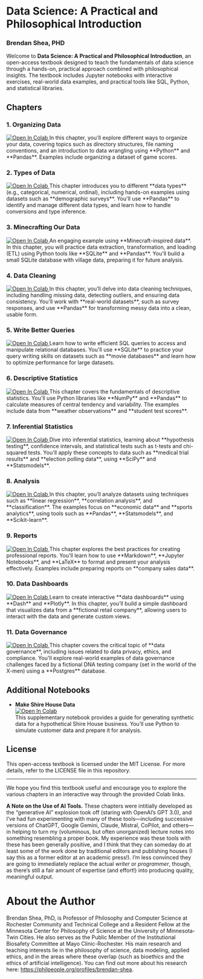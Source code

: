 # Data Science: A Practical and Philosophical Introduction
### Brendan Shea, PHD

Welcome to **Data Science: A Practical and Philosophical Introduction**, an open-access textbook designed to teach the fundamentals of data science through a hands-on, practical approach combined with philosophical insights. The textbook includes Jupyter notebooks with interactive exercises, real-world data examples, and practical tools like SQL, Python, and statistical libraries.

## Chapters

### 1. Organizing Data
<a href="https://colab.research.google.com/github/brendanpshea/data-science/blob/main/DataScience_01_OrganizingData.ipynb" target="_blank">
  <img src="https://colab.research.google.com/assets/colab-badge.svg" alt="Open In Colab"/>
</a>  
In this chapter, you'll explore different ways to organize your data, covering topics such as directory structures, file naming conventions, and an introduction to data wrangling using **Python** and **Pandas**. Examples include organizing a dataset of game scores.

### 2. Types of Data
<a href="https://colab.research.google.com/github/brendanpshea/data-science/blob/main/DataScience_02_TypesOfData.ipynb" target="_blank">
  <img src="https://colab.research.google.com/assets/colab-badge.svg" alt="Open In Colab"/>
</a>  
This chapter introduces you to different **data types** (e.g., categorical, numerical, ordinal), including hands-on examples using datasets such as **demographic surveys**. You'll use **Pandas** to identify and manage different data types, and learn how to handle conversions and type inference.

### 3. Minecrafting Our Data
<a href="https://colab.research.google.com/github/brendanpshea/data-science/blob/main/DataScience_03_MinecraftingOurData.ipynb" target="_blank">
  <img src="https://colab.research.google.com/assets/colab-badge.svg" alt="Open In Colab"/>
</a>  
An engaging example using **Minecraft-inspired data**. In this chapter, you will practice data extraction, transformation, and loading (ETL) using Python tools like **SQLite** and **Pandas**. You'll build a small SQLite database with village data, preparing it for future analysis.

### 4. Data Cleaning
<a href="https://colab.research.google.com/github/brendanpshea/data-science/blob/main/DataScience_04_DataCleaning.ipynb" target="_blank">
  <img src="https://colab.research.google.com/assets/colab-badge.svg" alt="Open In Colab"/>
</a>  
In this chapter, you’ll delve into data cleaning techniques, including handling missing data, detecting outliers, and ensuring data consistency. You'll work with **real-world datasets**, such as survey responses, and use **Pandas** for transforming messy data into a clean, usable form.

### 5. Write Better Queries
<a href="https://colab.research.google.com/github/brendanpshea/data-science/blob/main/DataScience_05_WriteBetterQueries.ipynb" target="_blank">
  <img src="https://colab.research.google.com/assets/colab-badge.svg" alt="Open In Colab"/>
</a>  
Learn how to write efficient SQL queries to access and manipulate relational databases. You'll use **SQLite** to practice your query writing skills on datasets such as **movie databases** and learn how to optimize performance for large datasets.

### 6. Descriptive Statistics
<a href="https://colab.research.google.com/github/brendanpshea/data-science/blob/main/DataScience_06_DescriptiveStatistics.ipynb" target="_blank">
  <img src="https://colab.research.google.com/assets/colab-badge.svg" alt="Open In Colab"/>
</a>  
This chapter covers the fundamentals of descriptive statistics. You'll use Python libraries like **NumPy** and **Pandas** to calculate measures of central tendency and variability. The examples include data from **weather observations** and **student test scores**.

### 7. Inferential Statistics
<a href="https://colab.research.google.com/github/brendanpshea/data-science/blob/main/DataScience_07_InferentialStats.ipynb" target="_blank">
  <img src="https://colab.research.google.com/assets/colab-badge.svg" alt="Open In Colab"/>
</a>  
Dive into inferential statistics, learning about **hypothesis testing**, confidence intervals, and statistical tests such as t-tests and chi-squared tests. You'll apply these concepts to data such as **medical trial results** and **election polling data**, using **SciPy** and **Statsmodels**.

### 8. Analysis
<a href="https://colab.research.google.com/github/brendanpshea/data-science/blob/main/DataScience_08_Analysis.ipynb" target="_blank">
  <img src="https://colab.research.google.com/assets/colab-badge.svg" alt="Open In Colab"/>
</a>  
In this chapter, you’ll analyze datasets using techniques such as **linear regression**, **correlation analysis**, and **classification**. The examples focus on **economic data** and **sports analytics**, using tools such as **Pandas**, **Statsmodels**, and **Scikit-learn**.

### 9. Reports
<a href="https://colab.research.google.com/github/brendanpshea/data-science/blob/main/DataScience_09_Reports.ipynb" target="_blank">
  <img src="https://colab.research.google.com/assets/colab-badge.svg" alt="Open In Colab"/>
</a>  
This chapter explores the best practices for creating professional reports. You'll learn how to use **Markdown**, **Jupyter Notebooks**, and **LaTeX** to format and present your analysis effectively. Examples include preparing reports on **company sales data**.

### 10. Data Dashboards
<a href="https://colab.research.google.com/github/brendanpshea/data-science/blob/main/DataScience_10_DataDashboards.ipynb" target="_blank">
  <img src="https://colab.research.google.com/assets/colab-badge.svg" alt="Open In Colab"/>
</a>  
Learn to create interactive **data dashboards** using **Dash** and **Plotly**. In this chapter, you’ll build a simple dashboard that visualizes data from a **fictional retail company**, allowing users to interact with the data and generate custom views.

### 11. Data Governance
<a href="https://colab.research.google.com/github/brendanpshea/data-science/blob/main/DataScience_11_DataGovernance.ipynb" target="_blank">
  <img src="https://colab.research.google.com/assets/colab-badge.svg" alt="Open In Colab"/>
</a>  
This chapter covers the critical topic of **data governance**, including issues related to data privacy, ethics, and compliance. You'll explore real-world examples of data governance challenges faced by a fictional DNA testing company (set in the world of the X-men) using a **Postgres** database.

## Additional Notebooks

- **Make Shire House Data**  
  [![Open In Colab](https://colab.research.google.com/assets/colab-badge.svg)](https://colab.research.google.com/github/brendanpshea/data-science/blob/main/MakeShireHouseData.ipynb)  
  This supplementary notebook provides a guide for generating synthetic data for a hypothetical Shire House business. You’ll use Python to simulate customer data and prepare it for analysis.

## License
This open-access textbook is licensed under the MIT License. For more details, refer to the LICENSE file in this repository.

---
We hope you find this textbook useful and encourage you to explore the various chapters in an interactive way through the provided Colab links.


**A Note on the Use of AI Tools.** These chapters were intitially developed as the “generative AI” explosion took off (staring with OpenAI’s GPT 3.0), and I’ve had fun experimenting with many of these tools—including successive versions of ChatGPT, Google Gemini, Claude, Mistral, CoPilot, and others—in helping to turn my (voluminous, but often unorganized) lecture notes into something resembling a proper book. My experience was these tools with these has been generally positive, and I think that they can someday do at least some of the work done by traditional editors and publishing houses (I say this as a former editor at an academic press!). I’m less convinced they are going to immediately replace the actual *writer* or *programmer*, though, as there’s still a fair amount of expertise (and effort!) into producing quality, meaningful output.

# About the Author
Brendan Shea, PhD, is Professor of Philosophy and Computer Science at Rochester Community and Technical College and a Resident Fellow at the Minnesota Center for Philosophy of Science at the University of Minnesota-Twin Cities. He also serves as the Public Member of the Institutional Biosafety Committee at Mayo Clinic-Rochester. His main research and teaching interests lie in the philosophy of science, data modeling, applied ethics, and in the areas where these overlap (such as bioethics and the ethics of artificial intelligence). You can find out more about his research here: https://philpeople.org/profiles/brendan-shea.
